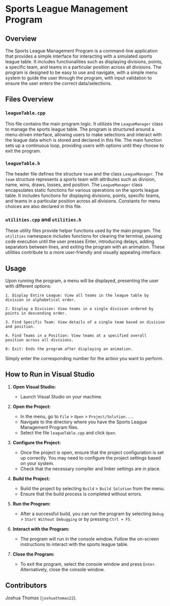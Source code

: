 # Sports League Management Program

## Overview

The Sports League Management Program is a command-line application that provides a simple interface for interacting with a simulated sports league table. It includes functionalities such as displaying divisions, points, a specific team, and teams in a particular position across all divisions. The program is designed to be easy to use and navigate, with a simple menu system to guide the user through the program, with input validation to ensure the user enters the correct data/selections.

## Files Overview

### `leagueTable.cpp`

This file contains the main program logic. It utilizes the `LeagueManager` class to manage the sports league table. The program is structured around a menu-driven interface, allowing users to make selections and interact with the league data which is stored and declared in this file. The main function sets up a continuous loop, providing users with options until they choose to exit the program.

### `leagueTable.h`

The header file defines the structure `team` and the class `LeagueManager`. The `team` structure represents a sports team with attributes such as division, name, wins, draws, losses, and position. The `LeagueManager` class encapsulates static functions for various operations on the sports league table. It includes functions for displaying divisions, points, specific teams, and teams in a particular position across all divisions. Constants for menu choices are also declared in this file.

### `utilities.cpp` and `utilities.h`

These utility files provide helper functions used by the main program. The `utilities` namespace includes functions for clearing the terminal, pausing code execution until the user presses Enter, introducing delays, adding separators between lines, and exiting the program with an animation. These utilities contribute to a more user-friendly and visually appealing interface.

## Usage
Upon running the program, a menu will be displayed, presenting the user with different options:

```
1. Display Entire League: View all teams in the league table by division in alphabetical order.

2. Display a Division: View teams in a single division ordered by points in descending order.

3. Find Specific Team: View details of a single team based on division and position.

4. Find Teams in a Position: View teams at a specified overall position across all divisions.

0: Exit: Ends the program after displaying an animation.
```
Simply enter the corresponding number for the action you want to perform.


## How to Run in Visual Studio

1. **Open Visual Studio:**
   - Launch Visual Studio on your machine.

2. **Open the Project:**
   - In the menu, go to `File` > `Open` > `Project/Solution...`.
   - Navigate to the directory where you have the Sports League Management Program files.
   - Select the file `leagueTable.cpp` and click `Open`.

3. **Configure the Project:**
   - Once the project is open, ensure that the project configuration is set up correctly. You may need to configure the project settings based on your system.
   - Check that the necessary compiler and linker settings are in place.

4. **Build the Project:**
   - Build the project by selecting `Build` > `Build Solution` from the menu.
   - Ensure that the build process is completed without errors.

5. **Run the Program:**
   - After a successful build, you can run the program by selecting `Debug` > `Start Without Debugging` or by pressing `Ctrl + F5`.

6. **Interact with the Program:**
   - The program will run in the console window. Follow the on-screen instructions to interact with the sports league table.

7. **Close the Program:**
   - To exit the program, select the console window and press `Enter`. Alternatively, close the console window.


## Contributors

Joshua Thomas (`joshuathomas22`).
